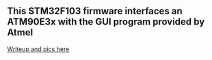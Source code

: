 ## This STM32F103 firmware interfaces an ATM90E3x with the GUI program provided by Atmel


[Writeup and pics here]( http://www.mastrogippo.it/2019/08/measuring-power/)